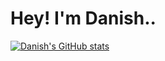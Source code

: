 # Hey! I'm Danish..
[![Danish's GitHub stats](https://github-readme-stats.vercel.app/api?username=dvansari65)](https://github.com/dvansari65/github-readme-stats)
